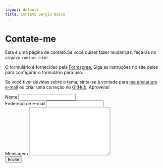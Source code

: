 ```yaml
---
layout: default
title: Contato Sergio Naito
---
```


<div id="contact">
  <h1 class="pageTitle">Contate-me</h1>
  <div class="contactContent">
    <p class="intro">Esta é uma página de contato.Se você quiser fazer mudanças, faça-as no arquivo <code>contact.html</code>.</p>
    <p>O formulário é fornecidao pela <a href="http://formspree.io/">Formspree.</a> Siga as instruções no site deles para configurar o formulário para uso.</p>
    <p>Se você tiver dúvidas sobre o tema, sinta-se à vontade para <a href="mailto:sernaito@gmail.com">me enviar um e-mail</a> ou criar uma correção no <a href="https://github.com/sergio-naito/sergio-naito">GitHub</a>. Aproveite!</p>
  </div>
  <form action="http://formspree.io/sernaito@gmail.com" method="POST">
    <label for="name">Nome</label>
    <input type="text" id="name" name="name" class="full-width"><br>
    <label for="email">Endereço de e-mail</label>
    <input type="email" id="email" name="_replyto" class="full-width"><br>
    <label for="message">Mensagem</label>
    <textarea name="message" id="message" cols="30" rows="10" class="full-width"></textarea><br>
    <input type="submit" value="Enviar" class="button">
  </form>
</div>
